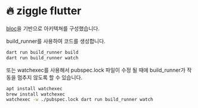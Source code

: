 # 🔥 ziggle flutter

[bloc](https://bloclibrary.dev/)을 기반으로 아키텍쳐를 구성했습니다.

build_runner를 사용하여 코드를 생성합니다.

```bash
dart run build_runner build
dart run build_runner watch
```

또는 watchexec를 사용해서 pubspec.lock 파일이 수정 될 때에
build_runner가 작동을 멈추지 않도록 할 수 있습니다.

```bash
apt install watchexec
brew install watchexec
watchexec -w ./pubspec.lock dart run build_runner watch
```
